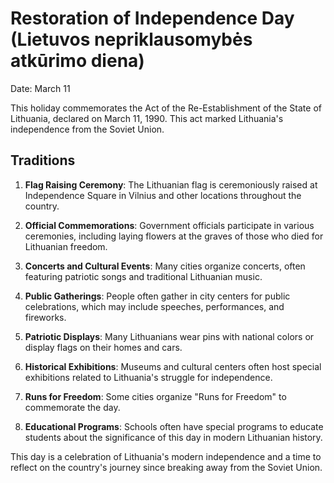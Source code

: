 # Restoration of Independence Day (Lietuvos nepriklausomybės atkūrimo diena)

Date: March 11

This holiday commemorates the Act of the Re-Establishment of the State of Lithuania, declared on March 11, 1990. This act marked Lithuania's independence from the Soviet Union.

## Traditions

1. **Flag Raising Ceremony**: The Lithuanian flag is ceremoniously raised at Independence Square in Vilnius and other locations throughout the country.

2. **Official Commemorations**: Government officials participate in various ceremonies, including laying flowers at the graves of those who died for Lithuanian freedom.

3. **Concerts and Cultural Events**: Many cities organize concerts, often featuring patriotic songs and traditional Lithuanian music.

4. **Public Gatherings**: People often gather in city centers for public celebrations, which may include speeches, performances, and fireworks.

5. **Patriotic Displays**: Many Lithuanians wear pins with national colors or display flags on their homes and cars.

6. **Historical Exhibitions**: Museums and cultural centers often host special exhibitions related to Lithuania's struggle for independence.

7. **Runs for Freedom**: Some cities organize "Runs for Freedom" to commemorate the day.

8. **Educational Programs**: Schools often have special programs to educate students about the significance of this day in modern Lithuanian history.

This day is a celebration of Lithuania's modern independence and a time to reflect on the country's journey since breaking away from the Soviet Union.
